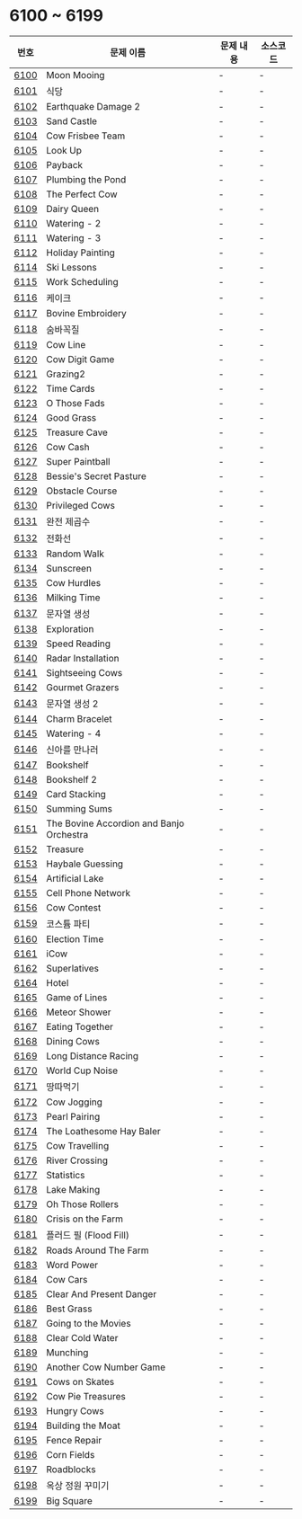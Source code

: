 # 6100 ~ 6199

번호 | 문제 이름 | 문제 내용 | 소스코드
--- | --- | --- | ---
[6100](https://www.acmicpc.net/problem/6100) | Moon Mooing | - | -
[6101](https://www.acmicpc.net/problem/6101) | 식당 | - | -
[6102](https://www.acmicpc.net/problem/6102) | Earthquake Damage 2 | - | -
[6103](https://www.acmicpc.net/problem/6103) | Sand Castle | - | -
[6104](https://www.acmicpc.net/problem/6104) | Cow Frisbee Team | - | -
[6105](https://www.acmicpc.net/problem/6105) | Look Up | - | -
[6106](https://www.acmicpc.net/problem/6106) | Payback | - | -
[6107](https://www.acmicpc.net/problem/6107) | Plumbing the Pond | - | -
[6108](https://www.acmicpc.net/problem/6108) | The Perfect Cow | - | -
[6109](https://www.acmicpc.net/problem/6109) | Dairy Queen | - | -
[6110](https://www.acmicpc.net/problem/6110) | Watering - 2 | - | -
[6111](https://www.acmicpc.net/problem/6111) | Watering - 3 | - | -
[6112](https://www.acmicpc.net/problem/6112) | Holiday Painting | - | -
[6114](https://www.acmicpc.net/problem/6114) | Ski Lessons | - | -
[6115](https://www.acmicpc.net/problem/6115) | Work Scheduling | - | -
[6116](https://www.acmicpc.net/problem/6116) | 케이크 | - | -
[6117](https://www.acmicpc.net/problem/6117) | Bovine Embroidery | - | -
[6118](https://www.acmicpc.net/problem/6118) | 숨바꼭질 | - | -
[6119](https://www.acmicpc.net/problem/6119) | Cow Line | - | -
[6120](https://www.acmicpc.net/problem/6120) | Cow Digit Game | - | -
[6121](https://www.acmicpc.net/problem/6121) | Grazing2 | - | -
[6122](https://www.acmicpc.net/problem/6122) | Time Cards | - | -
[6123](https://www.acmicpc.net/problem/6123) | O Those Fads | - | -
[6124](https://www.acmicpc.net/problem/6124) | Good Grass | - | -
[6125](https://www.acmicpc.net/problem/6125) | Treasure Cave | - | -
[6126](https://www.acmicpc.net/problem/6126) | Cow Cash | - | -
[6127](https://www.acmicpc.net/problem/6127) | Super Paintball | - | -
[6128](https://www.acmicpc.net/problem/6128) | Bessie's Secret Pasture | - | -
[6129](https://www.acmicpc.net/problem/6129) | Obstacle Course | - | -
[6130](https://www.acmicpc.net/problem/6130) | Privileged Cows | - | -
[6131](https://www.acmicpc.net/problem/6131) | 완전 제곱수 | - | -
[6132](https://www.acmicpc.net/problem/6132) | 전화선 | - | -
[6133](https://www.acmicpc.net/problem/6133) | Random Walk | - | -
[6134](https://www.acmicpc.net/problem/6134) | Sunscreen | - | -
[6135](https://www.acmicpc.net/problem/6135) | Cow Hurdles | - | -
[6136](https://www.acmicpc.net/problem/6136) | Milking Time | - | -
[6137](https://www.acmicpc.net/problem/6137) | 문자열 생성 | - | -
[6138](https://www.acmicpc.net/problem/6138) | Exploration | - | -
[6139](https://www.acmicpc.net/problem/6139) | Speed Reading | - | -
[6140](https://www.acmicpc.net/problem/6140) | Radar Installation | - | -
[6141](https://www.acmicpc.net/problem/6141) | Sightseeing Cows | - | -
[6142](https://www.acmicpc.net/problem/6142) | Gourmet Grazers | - | -
[6143](https://www.acmicpc.net/problem/6143) | 문자열 생성 2 | - | -
[6144](https://www.acmicpc.net/problem/6144) | Charm Bracelet | - | -
[6145](https://www.acmicpc.net/problem/6145) | Watering - 4 | - | -
[6146](https://www.acmicpc.net/problem/6146) | 신아를 만나러 | - | -
[6147](https://www.acmicpc.net/problem/6147) | Bookshelf | - | -
[6148](https://www.acmicpc.net/problem/6148) | Bookshelf 2 | - | -
[6149](https://www.acmicpc.net/problem/6149) | Card Stacking | - | -
[6150](https://www.acmicpc.net/problem/6150) | Summing Sums | - | -
[6151](https://www.acmicpc.net/problem/6151) | The Bovine Accordion and Banjo Orchestra | - | -
[6152](https://www.acmicpc.net/problem/6152) | Treasure | - | -
[6153](https://www.acmicpc.net/problem/6153) | Haybale Guessing | - | -
[6154](https://www.acmicpc.net/problem/6154) | Artificial Lake | - | -
[6155](https://www.acmicpc.net/problem/6155) | Cell Phone Network | - | -
[6156](https://www.acmicpc.net/problem/6156) | Cow Contest | - | -
[6159](https://www.acmicpc.net/problem/6159) | 코스튬 파티 | - | -
[6160](https://www.acmicpc.net/problem/6160) | Election Time | - | -
[6161](https://www.acmicpc.net/problem/6161) | iCow | - | -
[6162](https://www.acmicpc.net/problem/6162) | Superlatives | - | -
[6164](https://www.acmicpc.net/problem/6164) | Hotel | - | -
[6165](https://www.acmicpc.net/problem/6165) | Game of Lines | - | -
[6166](https://www.acmicpc.net/problem/6166) | Meteor Shower | - | -
[6167](https://www.acmicpc.net/problem/6167) | Eating Together | - | -
[6168](https://www.acmicpc.net/problem/6168) | Dining Cows | - | -
[6169](https://www.acmicpc.net/problem/6169) | Long Distance Racing | - | -
[6170](https://www.acmicpc.net/problem/6170) | World Cup Noise | - | -
[6171](https://www.acmicpc.net/problem/6171) | 땅따먹기 | - | -
[6172](https://www.acmicpc.net/problem/6172) | Cow Jogging | - | -
[6173](https://www.acmicpc.net/problem/6173) | Pearl Pairing | - | -
[6174](https://www.acmicpc.net/problem/6174) | The Loathesome Hay Baler | - | -
[6175](https://www.acmicpc.net/problem/6175) | Cow Travelling | - | -
[6176](https://www.acmicpc.net/problem/6176) | River Crossing | - | -
[6177](https://www.acmicpc.net/problem/6177) | Statistics | - | -
[6178](https://www.acmicpc.net/problem/6178) | Lake Making | - | -
[6179](https://www.acmicpc.net/problem/6179) | Oh Those Rollers | - | -
[6180](https://www.acmicpc.net/problem/6180) | Crisis on the Farm | - | -
[6181](https://www.acmicpc.net/problem/6181) | 플러드 필 (Flood Fill) | - | -
[6182](https://www.acmicpc.net/problem/6182) | Roads Around The Farm | - | -
[6183](https://www.acmicpc.net/problem/6183) | Word Power | - | -
[6184](https://www.acmicpc.net/problem/6184) | Cow Cars | - | -
[6185](https://www.acmicpc.net/problem/6185) | Clear And Present Danger | - | -
[6186](https://www.acmicpc.net/problem/6186) | Best Grass | - | -
[6187](https://www.acmicpc.net/problem/6187) | Going to the Movies | - | -
[6188](https://www.acmicpc.net/problem/6188) | Clear Cold Water | - | -
[6189](https://www.acmicpc.net/problem/6189) | Munching | - | -
[6190](https://www.acmicpc.net/problem/6190) | Another Cow Number Game | - | -
[6191](https://www.acmicpc.net/problem/6191) | Cows on Skates | - | -
[6192](https://www.acmicpc.net/problem/6192) | Cow Pie Treasures | - | -
[6193](https://www.acmicpc.net/problem/6193) | Hungry Cows | - | -
[6194](https://www.acmicpc.net/problem/6194) | Building the Moat | - | -
[6195](https://www.acmicpc.net/problem/6195) | Fence Repair | - | -
[6196](https://www.acmicpc.net/problem/6196) | Corn Fields | - | -
[6197](https://www.acmicpc.net/problem/6197) | Roadblocks | - | -
[6198](https://www.acmicpc.net/problem/6198) | 옥상 정원 꾸미기 | - | -
[6199](https://www.acmicpc.net/problem/6199) | Big Square | - | -
